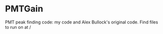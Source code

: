 # PMTGain
PMT peak finding code: my code and Alex Bullock's original code. Find files to run on at /

